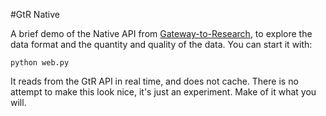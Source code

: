 #GtR Native

A brief demo of the Native API from [Gateway-to-Research](http://gtr.rcuk.ac.uk/), to explore the data format and the quantity and quality of the data.  You can start it with:

    python web.py
    
It reads from the GtR API in real time, and does not cache.  There is no attempt to make this look nice, it's just an experiment.  Make of it what you will.

